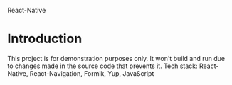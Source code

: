 React-Native

# Introduction 
This project is for demonstration purposes only. It won't build and run due to changes made in the source code that prevents it.
Tech stack: React-Native, React-Navigation, Formik, Yup, JavaScript
